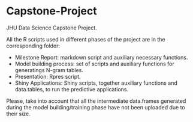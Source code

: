 # Capstone-Project
JHU Data Science Capstone Project. 

All the R scripts used in different phases of the project are in the corresponding folder:
- Milestone Report: markdown script and auxiliary necessary functions.
- Model building process: set of scripts and auxiliary functions for generatings N-gram tables.
- Presentation: Rpres script.
- Shiny Applications: Shiny scripts, together auxiliary functions and data.tables, to run the predictive applications.

Please, take into account that all the intermediate data.frames generated during the model building/training phase have not been uploaded due to their size. 
